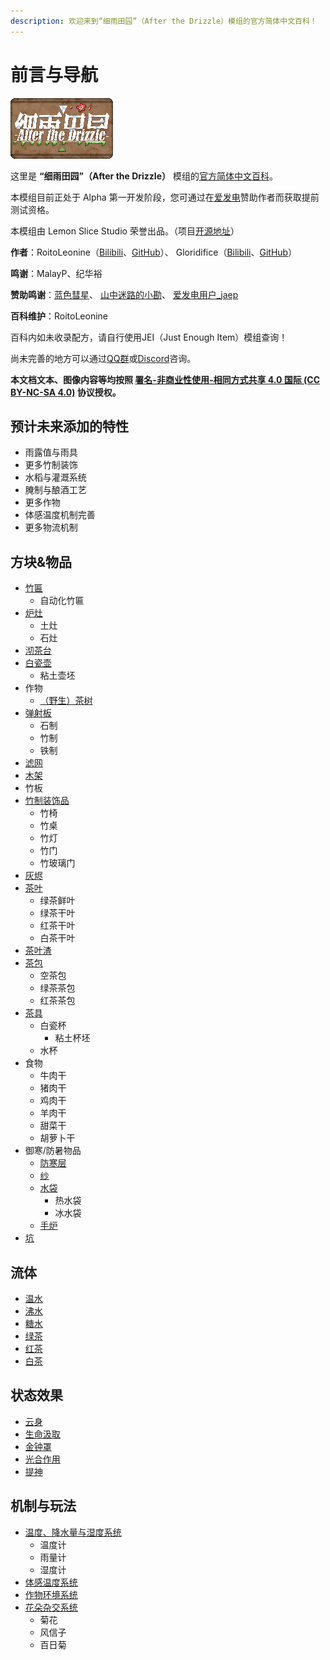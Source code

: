 ```yaml
---
description: 欢迎来到“细雨田园”（After the Drizzle）模组的官方简体中文百科！
---
```


# 前言与导航

![](.gitbook/assets/atd.png)

这里是 **“细雨田园”（After the Drizzle）** 模组的[官方简体中文百科](https://roitoleonine.gitbook.io/after-the-drizzle-wiki-simplified-chinese/)。

本模组目前正处于 Alpha 第一开发阶段，您可通过在[爱发电](https://afdian.net/@roitoleonine)赞助作者而获取提前测试资格。

本模组由 Lemon Slice Studio 荣誉出品。（项目[开源地址](https://github.com/lemon-slice-studio/After-the-Drizzle)）

**作者**：RoitoLeonine（[Bilibili](https://space.bilibili.com/34398850)、[GitHub](https://github.com/RoitoLeonine)）、 Gloridifice（[Bilibili](https://space.bilibili.com/50966004/)、[GitHub](https://github.com/gloridifice)）

**鸣谢**：MalayP、纪华裕

**赞助鸣谢**：[蓝色彗星](https://afdian.net/u/c95d2154899f11e8a38452540025c377)、 [山中迷路的小勘](https://afdian.net/u/b9739da0970911e88ef452540025c377)、 [爱发电用户\_jaep](https://afdian.net/u/f2b697fe845411eab93552540025c377)

**百科维护**：RoitoLeonine

百科内如未收录配方，请自行使用JEI（Just Enough Item）模组查询！

尚未完善的地方可以通过[QQ群](https://jq.qq.com/?_wv=1027&k=5JyKMVJ)或[Discord](https://discord.gg/HhtVenq)咨询。

**本文档文本、图像内容等均按照
[署名-非商业性使用-相同方式共享 4.0 国际 (CC BY-NC-SA 4.0)](https://creativecommons.org/licenses/by-nc-sa/4.0/deed.zh)
协议授权。**

## 预计未来添加的特性

* 雨露值与雨具
* 更多竹制装饰
* 水稻与灌溉系统
* 腌制与酿酒工艺
* 更多作物
* 体感温度机制完善
* 更多物流机制

## 方块&物品

* [竹匾](blocks-items/bamboo-tray.md)
  * 自动化竹匾
* [炉灶](blocks-items/stove.md)
  * 土灶
  * 石灶
* [沏茶台](blocks-items/drink-maker.md)
* [白瓷壶](blocks-items/porcelain-teapot.md)
  * 粘土壶坯
* 作物
  * [（野生）茶树](blocks-items/tea-plant.md)
* [弹射板](blocks-items/catapult-board.md)
  * 石制
  * 竹制
  * 铁制
* [滤网](blocks-items/filter-screen.md)
* [木架](blocks-items/wooden-frame.md)
* 竹板
* [竹制装饰品](blocks-items/bamboo-decorations.md)
  * 竹椅
  * 竹桌
  * 竹灯
  * 竹门
  * 竹玻璃门
* [灰烬](blocks-items/ash.md)
* [茶叶](blocks-items/tea-leaves.md)
  * 绿茶鲜叶
  * 绿茶干叶
  * 红茶干叶
  * 白茶干叶
* [茶叶渣](blocks-items/tea-residue.md)
* [茶包](blocks-items/tea-bag.md)
  * 空茶包
  * 绿茶茶包
  * 红茶茶包
* [茶具](blocks-items/tea-set.md)
  * 白瓷杯
    * 粘土杯坯
  * 水杯
* 食物
  * 牛肉干
  * 猪肉干
  * 鸡肉干
  * 羊肉干
  * 甜菜干
  * 胡萝卜干
* 御寒/防暑物品
  * [防寒层](blocks-items/insulating-layer.md)
  * [纱](blocks-items/gauze.md)
  * [水袋](blocks-items/water-bag.md)
    * 热水袋
    * 冰水袋
  * [手炉](blocks-items/handwarmer.md)
* [坑](blocks-items/hole.md)

## 流体

* [温水](fluids/warm-water.md)
* [沸水](fluids/boiling-water.md)
* [糖水](fluids/sugary-water.md)
* [绿茶](fluids/green-tea.md)
* [红茶](fluids/black-tea.md)
* [白茶](fluids/white-tea.md)

## 状态效果

* [云身](effects/agility.md)
* [生命汲取](effects/life-drain.md)
* [金钟罩](effects/impenetrable-defence.md)
* [光合作用](effects/photosynthesis.md)
* [提神](effects/excitement.md)

## 机制与玩法

* [温度、降水量与湿度系统](features/humid.md)
  * 温度计
  * 雨量计
  * 湿度计
* [体感温度系统](features/player-temperature.md)
* [作物环境系统](features/crops.md)
* [花朵杂交系统](features/flower-hybridization.md)
  * 菊花
  * 风信子
  * 百日菊
